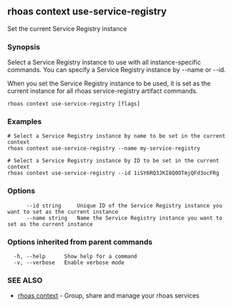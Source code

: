 ## rhoas context use-service-registry

Set the current Service Registry instance

### Synopsis

Select a Service Registry instance to use with all instance-specific commands.
You can specify a Service Registry instance by --name or --id.

When you set the Service Registry instance to be used, it is set as the current instance for all rhoas service-registry artifact commands.


```
rhoas context use-service-registry [flags]
```

### Examples

```
# Select a Service Registry instance by name to be set in the current context
rhoas context use-service-registry --name my-service-registry

# Select a Service Registry instance by ID to be set in the current context
rhoas context use-service-registry --id 1iSY6RQ3JKI8Q0OTmjQFd3ocFRg

```

### Options

```
      --id string     Unique ID of the Service Registry instance you want to set as the current instance
      --name string   Name the Service Registry instance you want to set as the current instance
```

### Options inherited from parent commands

```
  -h, --help      Show help for a command
  -v, --verbose   Enable verbose mode
```

### SEE ALSO

* [rhoas context](rhoas_context.md)	 - Group, share and manage your rhoas services

